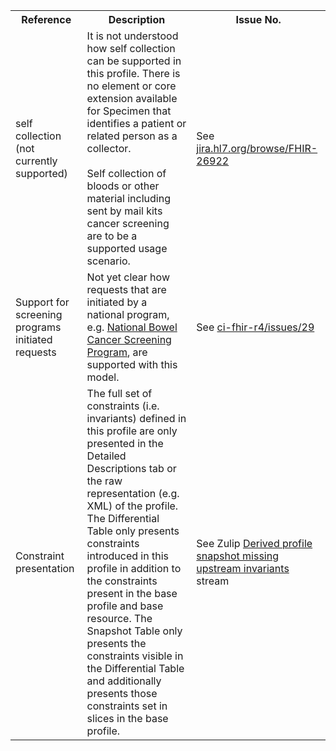 <table class="list" width="100%">
<tbody>
  <tr>
    <th>Reference</th>
    <th>Description</th>
    <th>Issue No.</th>
  </tr>
  <tr>
      <td>self collection (not currently supported)</td>
      <td>It is not understood how self collection can be supported in this profile. There is no element or core extension available for Specimen that identifies a patient or related person as a collector.<br/><br/>
      Self collection of bloods or other material including sent by mail kits cancer screening are to be a supported usage scenario.
      </td>
      <td>See <a href="https://jira.hl7.org/browse/FHIR-26922">jira.hl7.org/browse/FHIR-26922</a></td>
  </tr>
  <tr>
      <td>Support for screening programs initiated requests</td>
      <td>Not yet clear how requests that are initiated by a national program, e.g. <a href="http://www.cancerscreening.gov.au/internet/screening/publishing.nsf/Content/bowel-screening-1">National Bowel Cancer Screening Program</a>, are supported with this model.</td>
      <td>See <a href="https://github.com/AuDigitalHealth/ci-fhir-r4/issues/29">ci-fhir-r4/issues/29</a></td>
  </tr>
  <tr>
      <td>Constraint presentation</td>
      <td>The full set of constraints (i.e. invariants) defined in this profile are only presented in the Detailed Descriptions tab or the raw representation (e.g. XML) of the profile. The Differential Table only presents constraints introduced in this profile in addition to the constraints present in the base profile and base resource. The Snapshot Table only presents the constraints visible in the Differential Table and additionally presents those constraints set in slices in the base profile.</td>
      <td>See Zulip <a href="https://chat.fhir.org/#narrow/stream/179252-IG-creation/topic/Derived.20profile.20snapshot.20missing.20upstream.20invariants">Derived profile snapshot missing upstream invariants</a> stream</td>
  </tr>
 </tbody>
</table>
